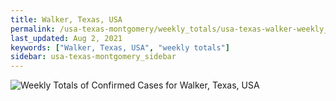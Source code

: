 ```yaml
---
title: Walker, Texas, USA
permalink: /usa-texas-montgomery/weekly_totals/usa-texas-walker-weekly_totals.html
last_updated: Aug 2, 2021
keywords: ["Walker, Texas, USA", "weekly totals"]
sidebar: usa-texas-montgomery_sidebar
---
```


![Weekly Totals of Confirmed Cases for Walker, Texas, USA](/covid_tracker/images/graphs/usa-texas-walker-weekly_totals_graph.png)
